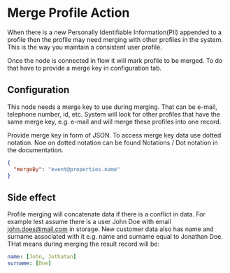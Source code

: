 # Merge Profile Action

When there is a new Personally Identifiable Information(PII) appended to a profile then the profile may 
need merging with other profiles in the system. This is the way you maintain a consistent user profile.

Once the node is connected in flow it will mark profile to be merged. 
To do that have to provide a merge key in configuration tab.

## Configuration

This node needs a merge key to use during merging. That can be e-mail, telephone number, id, etc. System will look for other 
profiles that have the same merge key, e.g. e-mail and will merge these profiles into one record.  

Provide merge key in form of JSON. To access merge key data use dotted notation. Noe on dotted notation can be found Notations / Dot notation in the documentation.

```json
{
  "mergeBy": "event@properties.name"
}

```

## Side effect

Profile merging will concatenate data if there is a conflict in data. For example lest assume there is a user John Doe with 
email john.does@mail.com in storage. New customer data also has name and surname associated with it e.g. name and surname equal to 
Jonathan Doe. THat means during merging the result record will be: 

```yaml
name: [John, Jothatan] 
surname: [Doe]   
```


